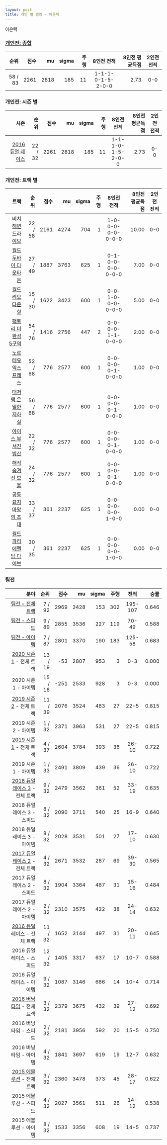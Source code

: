```yaml
---
layout: post
title: 개인 별 랭킹 - 이은택
---
```


이은택

### [개인전: 종합](../singles-full)

| 순위 | 점수 | mu | sigma | 주행 | 8인전 전적 | 8인전 평균득점 | 2인전 전적 |
|---:|---:|---:|---:|---:|:---:|---:|:---:|
| 58 / 83 | 2261 | 2818 | 185 | 11 | 1-1-1-0-1-5-2-0-0 | 2.73 | 0-0 |

### 개인전: 시즌 별

| 시즌 | 순위 | 점수 | mu | sigma | 주행 | 8인전 전적 | 8인전 평균득점 | 2인전 전적 |
|---:|---:|---:|---:|---:|---:|:---:|---:|:---:|
| [2016 듀얼 레이스](../singles-s2016_1) | 22 / 32 | 2261 | 2818 | 185 | 11 |  1-1-1-0-1-5-2-0-0 | 2.73 | 0-0 |

### 개인전: 트랙 별

| 트랙 | 순위 | 점수 | mu | sigma | 주행 | 8인전 전적 | 8인전 평균득점 | 2인전 전적 |
|---:|---:|---:|---:|---:|---:|:---:|---:|:---:|
| [비치 해변 드라이브](../haebyun) | 22 / 58 | 2161 | 4274 | 704 | 1 | 1-0-0-0-0-0-0-0-0 | 10.00 | 0-0 |
| [월드 두바이 다운타운](../dubai) | 27 / 49 | 1887 | 3763 | 625 | 1 | 0-1-0-0-0-0-0-0-0 | 7.00 | 0-0 |
| [월드 리오 다운힐](../rio) | 15 / 30 | 1622 | 3423 | 600 | 1 | 0-0-1-0-0-0-0-0-0 | 5.00 | 0-0 |
| [팩토리 미완성 5구역](../district5) | 54 / 76 | 1416 | 2756 | 447 | 2 | 0-0-0-0-1-1-0-0-0 | 2.00 | 0-0 |
| [노르테유 익스프레스](../noex) | 52 / 68 | 776 | 2577 | 600 | 1 | 0-0-0-0-0-1-0-0-0 | 1.00 | 0-0 |
| [대저택 은밀한 지하실](../jeotaek) | 56 / 68 | 776 | 2577 | 600 | 1 | 0-0-0-0-0-1-0-0-0 | 1.00 | 0-0 |
| [아이스 부서진 빙산](../boobing) | 22 / 32 | 776 | 2577 | 600 | 1 | 0-0-0-0-0-1-0-0-0 | 1.00 | 0-0 |
| [해적 숨겨진 보물](../haesumbo) | 24 / 32 | 776 | 2577 | 600 | 1 | 0-0-0-0-0-1-0-0-0 | 1.00 | 0-0 |
| [공동묘지 마왕의 초대](../mawang) | 33 / 37 | 361 | 2237 | 625 | 1 | 0-0-0-0-0-0-1-0-0 | 0.00 | 0-0 |
| [월드 파리 에펠탑 다이브](../eifel) | 30 / 35 | 361 | 2237 | 625 | 1 | 0-0-0-0-0-0-1-0-0 | 0.00 | 0-0 |

### 팀전

| 분야 | 순위 | 점수 | mu | sigma | 주행 | 전적 | 승률 |
|---:|---:|---:|---:|---:|---:|:---:|---:|
| [팀전 - 전체 트랙](../team-full) | 7 / 92 | 2969 | 3428 | 153 | 302 | 195-107 | 0.646 |
| [팀전 - 스피드](../team-speed) | 9 / 89 | 2855 | 3536 | 227 | 119 | 70-49 | 0.588 |
| [팀전 - 아이템](../team-item) | 7 / 87 | 2801 | 3370 | 190 | 183 | 125-58 | 0.683 |
| [2020 시즌 1](../teams-t2020_1) - 전체 트랙 | 13 / 19 | -53 | 2807 | 953 | 3 | 0-3 | 0.000 |
| 2020 시즌 1 - 아이템 | 15 / 16 | -251 | 2533 | 928 | 3 | 0-3 | 0.000 |
| [2019 시즌 2](../teams-t2019_2) - 전체 트랙 | 11 / 39 | 2076 | 3524 | 483 | 27 | 22-5 | 0.815 |
| 2019 시즌 2 - 아이템 | 1 / 32 | 2371 | 3963 | 531 | 27 | 22-5 | 0.815 |
| [2019 시즌 1](../teams-t2019_1) - 전체 트랙 | 4 / 37 | 2604 | 3784 | 393 | 36 | 26-10 | 0.722 |
| 2019 시즌 1 - 아이템 | 1 / 33 | 2491 | 3809 | 439 | 36 | 26-10 | 0.722 |
| [2018 듀얼 레이스 3](../teams-t2018_1) - 전체 트랙 | 9 / 32 | 2479 | 3562 | 361 | 52 | 33-19 | 0.635 |
| 2018 듀얼 레이스 3 - 스피드 | 8 / 32 | 2090 | 3711 | 540 | 25 | 16-9 | 0.640 |
| 2018 듀얼 레이스 3 - 아이템 | 8 / 32 | 2028 | 3531 | 501 | 27 | 17-10 | 0.630 |
| [2017 듀얼 레이스 2](../teams-t2017_1) - 전체 트랙 | 4 / 32 | 2671 | 3532 | 287 | 69 | 39-30 | 0.565 |
| 2017 듀얼 레이스 2 - 스피드 | 8 / 32 | 1904 | 3364 | 487 | 31 | 15-16 | 0.484 |
| 2017 듀얼 레이스 2 - 아이템 | 2 / 32 | 2310 | 3575 | 422 | 38 | 24-14 | 0.632 |
| [2016 듀얼 레이스](../teams-t2016_2) - 전체 트랙 | 11 / 32 | 1652 | 3144 | 497 | 31 | 20-11 | 0.645 |
| 2016 듀얼 레이스 - 스피드 | 12 / 32 | 1405 | 3317 | 637 | 17 | 10-7 | 0.588 |
| 2016 듀얼 레이스 - 아이템 | 9 / 32 | 1087 | 3146 | 686 | 14 | 10-4 | 0.714 |
| [2016 버닝 타임](../teams-t2016_1) - 전체 트랙 | 3 / 32 | 2379 | 3675 | 432 | 39 | 27-12 | 0.692 |
| 2016 버닝 타임 - 스피드 | 2 / 32 | 2181 | 3956 | 592 | 20 | 15-5 | 0.750 |
| 2016 버닝 타임 - 아이템 | 4 / 32 | 1841 | 3697 | 619 | 19 | 12-7 | 0.632 |
| [2015 에볼루션](../teams-t2015_1) - 전체 트랙 | 3 / 32 | 2360 | 3478 | 373 | 45 | 28-17 | 0.622 |
| 2015 에볼루션 - 스피드 | 4 / 32 | 2027 | 3561 | 511 | 26 | 14-12 | 0.538 |
| 2015 에볼루션 - 아이템 | 8 / 32 | 1533 | 3356 | 608 | 19 | 14-5 | 0.737 |
